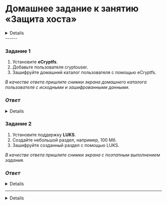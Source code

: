# Домашнее задание к занятию  «Защита хоста»

<details>

### Инструкция по выполнению домашнего задания

1. Сделайте fork [репозитория c шаблоном решения](https://github.com/netology-code/sys-pattern-homework) к себе в Github и переименуйте его по названию или номеру занятия, например, https://github.com/имя-вашего-репозитория/gitlab-hw или https://github.com/имя-вашего-репозитория/8-03-hw).
2. Выполните клонирование этого репозитория к себе на ПК с помощью команды `git clone`.
3. Выполните домашнее задание и заполните у себя локально этот файл README.md:
   - впишите вверху название занятия и ваши фамилию и имя;
   - в каждом задании добавьте решение в требуемом виде: текст/код/скриншоты/ссылка;
   - для корректного добавления скриншотов воспользуйтесь инструкцией [«Как вставить скриншот в шаблон с решением»](https://github.com/netology-code/sys-pattern-homework/blob/main/screen-instruction.md);
   - при оформлении используйте возможности языка разметки md. Коротко об этом можно посмотреть в [инструкции по MarkDown](https://github.com/netology-code/sys-pattern-homework/blob/main/md-instruction.md).
4. После завершения работы над домашним заданием сделайте коммит (`git commit -m "comment"`) и отправьте его на Github (`git push origin`).
5. Для проверки домашнего задания преподавателем в личном кабинете прикрепите и отправьте ссылку на решение в виде md-файла в вашем Github.
6. Любые вопросы задавайте в чате учебной группы и/или в разделе «Вопросы по заданию» в личном кабинете.

Желаем успехов в выполнении домашнего задания.

</details>
------

### Задание 1

1. Установите **eCryptfs**.
2. Добавьте пользователя cryptouser.
3. Зашифруйте домашний каталог пользователя с помощью eCryptfs.

*В качестве ответа  пришлите снимки экрана домашнего каталога пользователя с исходными и зашифрованными данными.*  

### *Ответ*

<details>

![image](https://github.com/Ivashka80/13-02_Zaschita/assets/121082757/8bec2e24-c5bb-469e-8581-cb37fcd6fd87)

![image](https://github.com/Ivashka80/13-02_Zaschita/assets/121082757/e5ed2cd3-89d5-4076-a591-27ed6327faa4)

</details>

### Задание 2

1. Установите поддержку **LUKS**.
2. Создайте небольшой раздел, например, 100 Мб.
3. Зашифруйте созданный раздел с помощью LUKS.

*В качестве ответа пришлите снимки экрана с поэтапным выполнением задания.*

### *Ответ*

<details>

![image](https://github.com/Ivashka80/13-02_Zaschita/assets/121082757/5a332851-194a-4b60-95b1-cc46b9b22ce8)

![image](https://github.com/Ivashka80/13-02_Zaschita/assets/121082757/395164ae-a1fc-4d9f-a719-0cf941cc180f)

![image](https://github.com/Ivashka80/13-02_Zaschita/assets/121082757/92d5e1a1-e6ef-4c1d-ae76-336dd1e78d28)

![image](https://github.com/Ivashka80/13-02_Zaschita/assets/121082757/3eb9dfee-0661-4dc6-bb24-fb828f405d7e)

![image](https://github.com/Ivashka80/13-02_Zaschita/assets/121082757/6b6ecfed-65af-4182-9d38-f49c376f1a48)

![image](https://github.com/Ivashka80/13-02_Zaschita/assets/121082757/17dcb536-8918-41da-b402-0978b1fe0742)

![image](https://github.com/Ivashka80/13-02_Zaschita/assets/121082757/1be900c0-51ee-4afe-b6fe-e63fe88b5ab6)

</details>

---

<details>

## Дополнительные задания (со звёздочкой*)

Эти задания дополнительные, то есть не обязательные к выполнению, и никак не повлияют на получение вами зачёта по этому домашнему заданию. Вы можете их выполнить, если хотите глубже шире разобраться в материале

### Задание 3 *

1. Установите **apparmor**.
2. Повторите эксперимент, указанный в лекции.
3. Отключите (удалите) apparmor.

*В качестве ответа пришлите снимки экрана с поэтапным выполнением задания.*

</details>
